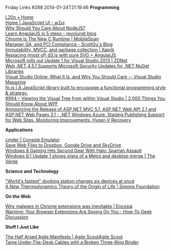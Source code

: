 Friday Links #288
2014-01-24T21:19:46
**Programming**

[L20n • Home](http://l20n.org/?utm_source=html5weekly&utm_medium=email)   
[Home | JavaScript UI - w2ui](http://w2ui.com/web/home)   
[Why Should You Care About NodeJS?](http://wildermuth.com/2014/01/17/Why_Should_You_Care_About_NodeJS)   
[Learn AngularJS in 5 steps - revolunet blog](http://blog.revolunet.com/blog/2013/06/01/starting-with-angularjs/)   
[Chrome Is The New C Runtime | MobileSpan](https://www.mobilespan.com/content/chrome-is-the-new-c-runtime)   
[Manager GA, and PCI Compliance - ScottGu's Blog](http://weblogs.asp.net/scottgu/archive/2014/01/16/windows-azure-staging-publishing-support-for-web-sites-monitoring-improvements-hyper-v-recovery-manager-ga-and-pci-compliance.aspx)   
[Immutability, MVCC, and garbage collection | Xaprb](http://www.xaprb.com/blog/2013/12/28/immutability-mvcc-and-garbage-collection/)   
[Replacing (most of) d3.js with pure SVG + AngularJS](http://alexandros.resin.io/angular-d3-svg/?utm_content=bufferd5e62&utm_source=buffer&utm_medium=twitter&utm_campaign=Buffer)   
[Microsoft rolls out Update 1 for Visual Studio 2013 | ZDNet](http://www.zdnet.com/microsoft-rolls-out-update-1-for-visual-studio-2013-7000025353/)   
[Web ](http://blogs.msdn.com/b/webdev/archive/2014/01/20/announcing-the-release-of-asp-net-mvc-5-1-asp-net-web-api-2-1-and-asp-net-web-pages-3-1.aspx)[.NET 4.5.1 Supports Microsoft Security Updates for .NET NuGet Libraries](http://blogs.msdn.com/b/dotnet/archive/2014/01/22/net-4-5-1-supports-microsoft-security-updates-for-net-nuget-libraries.aspx)   
[Visual Studio Online: What It Is, and Why You Should Care -- Visual Studio Magazine](http://visualstudiomagazine.com/articles/2014/01/01/visual-studio-online.aspx)   
[fn.js | A JavaScript library built to encourage a functional programming style & strategy.](http://eliperelman.com/fn.js/?utm_source=javascriptweekly&utm_medium=email)  
[#994 – Viewing the Visual Tree from within Visual Studio | 2,000 Things You Should Know About WPF](http://wpf.2000things.com/2014/01/24/994-viewing-the-visual-tree-from-within-visual-studio/)   
[Announcing the Release of ASP.NET MVC 5.1, ASP.NET Web API 2.1 and ASP.NET Web Pages 3.1 - .NET ](http://blogs.msdn.com/b/webdev/archive/2014/01/20/announcing-the-release-of-asp-net-mvc-5-1-asp-net-web-api-2-1-and-asp-net-web-pages-3-1.aspx)[Windows Azure: Staging Publishing Support for Web Sites, Monitoring Improvements, Hyper-V Recovery ](http://weblogs.asp.net/scottgu/archive/2014/01/16/windows-azure-staging-publishing-support-for-web-sites-monitoring-improvements-hyper-v-recovery-manager-ga-and-pci-compliance.aspx)

**Applications**

[cmder | Console Emulator](http://bliker.github.io/cmder/)   
[Save Web Files to Dropbox, Google Drive and SkyDrive](http://ctrlq.org/save/)   
[Windows 8 Gaming Hits Second Gear With Halo: Spartan Assault](http://www.makeuseof.com/tag/windows-8-gaming-hits-second-gear-halo-spartan-assault/)   
[Windows 8.1 Update 1 shows signs of a Metro and desktop merge | The Verge](http://www.theverge.com/2014/1/22/5333838/windows-8-1-update-1-pin-metro-apps-taskbar-rumor?utm_source=twitterfeed&utm_medium=twitter)   


**Science and Technology**

["World's fastest" docking station charges six devices at once](http://www.gizmag.com/all-dock-worlds-fastest/30557/)   
[A New Thermodynamics Theory of the Origin of Life | Simons Foundation](https://www.simonsfoundation.org/quanta/20140122-a-new-physics-theory-of-life/)   
  


**On the Web**

[Why malware in Chrome extensions was inevitable | Encosia](http://encosia.com/malware-chrome-extensions-inevitable/)   
[Warning: Your Browser Extensions Are Spying On You - How-To Geek Discussion](http://discuss.howtogeek.com/t/warning-your-browser-extensions-are-spying-on-you/12394)   


**Stuff I Just Like**

[The Half Arsed Agile Manifesto | Agile ScoutAgile Scout](http://agilescout.com/half-arsed-agile-manifesto/?utm_source=feedburner&utm_medium=feed&utm_campaign=Feed%3A+agilescout+%28Agile+Scout+-+Independent+Voice+Democratizing+Agile%29)   
[Tame Under-The-Desk Cables with a Broken Three-Ring Binder](http://lifehacker.com/tame-under-the-desk-cables-with-a-broken-three-ring-bin-1504658626)
